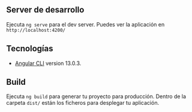 
## Server de desarrollo

Ejecuta `ng serve` para el dev server. Puedes ver la aplicación en `http://localhost:4200/`

## Tecnologías

- [Angular CLI](https://github.com/angular/angular-cli) version 13.0.3.


## Build

Ejecuta `ng build` para generar tu proyecto para producción.
Dentro de la carpeta `dist/` están los ficheros para desplegar tu aplicación.


